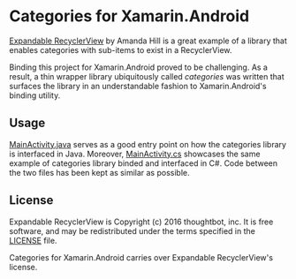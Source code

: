 # Categories for Xamarin.Android

[Expandable RecyclerView](https://github.com/thoughtbot/expandable-recycler-view) by Amanda Hill is a great example of a library that enables categories with sub-items to exist in a RecyclerView.

Binding this project for Xamarin.Android proved to be challenging. As a result, a thin wrapper library  ubiquitously called *categories* was written that surfaces the library in an understandable fashion to Xamarin.Android's binding utility.

## Usage

[MainActivity.java](Expandable/app/src/main/java/com/disa/expandable/MainActivity.java) serves as a good entry point on how the categories library is interfaced in Java. Moreover, [MainActivity.cs](Categories/Categories.Test/MainActivity.cs) showcases the same example of categories library binded and interfaced in C#. Code between the two files has been kept as similar as possible.

## License

Expandable RecyclerView is Copyright (c) 2016 thoughtbot, inc. It is free software, and may be redistributed under the terms specified in the [LICENSE](https://github.com/thoughtbot/expandable-recycler-view/blob/master/LICENSE) file.

Categories for Xamarin.Android carries over Expandable RecyclerView's license.



